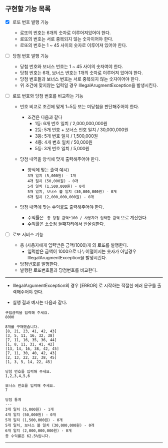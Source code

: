 ## 구현할 기능 목록

- [x] 로또 번호 발행 기능
  - 로또의 번호는 6개의 숫자로 이루어져있어야 한다.
  - 로또의 번호는 서로 중복되지 않는 숫자이어야 한다.
  - 로또의 번호는 1 ~ 45 사이의 숫자로 이루어져 있어야 한다.
 

- [ ] 당첨 번호 발행 기능
  - 당첨 번호와 보너스 번호는 1 ~ 45 사이의 숫자여야 한다.
  - 당첨 번호는 6개, 보너스 번호는 1개의 숫자로 이루어져 있어야 한다.
  - 당첨 번호들과 보너스 번호는 서로 중복되지 않는 숫자이어야 한다.
  - 위 조건에 맞지않는 입력일 경우 IllegalArugmentException을 발생시킨다.


- [ ] 로또 번호와 당첨 번호를 비교하는 기능
  - 번호 비교로 조건에 맞게 1~5등 또는 미당첨을 판단해주어야 한다.
    - 조건은 다음과 같다
      - 1등: 6개 번호 일치 / 2,000,000,000원
      - 2등: 5개 번호 + 보너스 번호 일치 / 30,000,000원
      - 3등: 5개 번호 일치 / 1,500,000원
      - 4등: 4개 번호 일치 / 50,000원
      - 5등: 3개 번호 일치 / 5,000원
      
  - 당첨 내역을 양식에 맞게 출력해주어야 한다.
    - 양식에 맞는 출력 예시)
      <br>`3개 일치 (5,000원) - 1개`
      <br>`4개 일치 (50,000원) - 0개`
      <br>`5개 일치 (1,500,000원) - 0개`
      <br>`5개 일치, 보너스 볼 일치 (30,000,000원) - 0개`
      <br>`6개 일치 (2,000,000,000원) - 0개`
  - 당첨 내역에 맞는 수익률도 출력해주어야 한다.
    - 수익률은 ` 총 당첨 금액*100 / 사용자가 입력한 금액`  으로 계산한다.
    - 수익률은 소숫점 둘째자리에서 반올림한다.


- [ ] 로또 서비스 기능
  - 총 (사용자에게 입력받은 금액/1000)개 의 로또를 발행한다.
    - 입력받은 금액이 1000으로 나누어떨어지는 숫자가 아닐경우 IllegalArugmentException을 발생시킨다.
  - 당첨번호를 발행한다.
  - 발행한 로또번호들과 당첨번호를 비교한다.



---
- IllegalArgumentException의 경우 [ERROR] 로 시작하는 적절한 에러 문구를 출력해주어야 한다.

- 실행 결과 예시는 다음과 같다.

```
구입금액을 입력해 주세요.
8000

8개를 구매했습니다.
[8, 21, 23, 41, 42, 43] 
[3, 5, 11, 16, 32, 38] 
[7, 11, 16, 35, 36, 44] 
[1, 8, 11, 31, 41, 42] 
[13, 14, 16, 38, 42, 45] 
[7, 11, 30, 40, 42, 43] 
[2, 13, 22, 32, 38, 45] 
[1, 3, 5, 14, 22, 45]

당첨 번호를 입력해 주세요.
1,2,3,4,5,6

보너스 번호를 입력해 주세요.
7

당첨 통계
---
3개 일치 (5,000원) - 1개
4개 일치 (50,000원) - 0개
5개 일치 (1,500,000원) - 0개
5개 일치, 보너스 볼 일치 (30,000,000원) - 0개
6개 일치 (2,000,000,000원) - 0개
총 수익률은 62.5%입니다.
```

---
